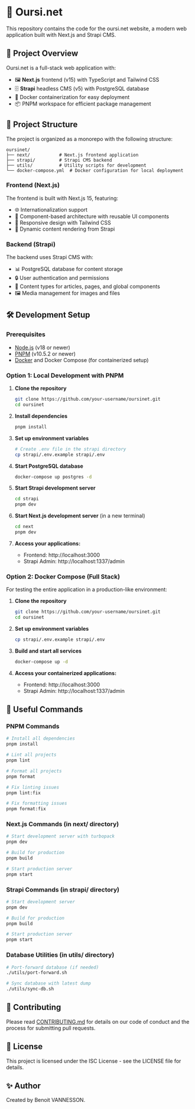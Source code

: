 # 🐻 Oursi.net

This repository contains the code for the oursi.net website, a modern web application built with Next.js and Strapi CMS.

## 🚀 Project Overview

Oursi.net is a full-stack web application with:

- 🖼️ **Next.js** frontend (v15) with TypeScript and Tailwind CSS
- 🗄️ **Strapi** headless CMS (v5) with PostgreSQL database
- 🐳 Docker containerization for easy deployment
- 📦 PNPM workspace for efficient package management

## 📁 Project Structure

The project is organized as a monorepo with the following structure:

```
oursinet/
├── next/           # Next.js frontend application
├── strapi/         # Strapi CMS backend
├── utils/          # Utility scripts for development
└── docker-compose.yml  # Docker configuration for local deployment
```

### Frontend (Next.js)

The frontend is built with Next.js 15, featuring:

- 🌐 Internationalization support
- 🧩 Component-based architecture with reusable UI components
- 📱 Responsive design with Tailwind CSS
- 📄 Dynamic content rendering from Strapi

### Backend (Strapi)

The backend uses Strapi CMS with:

- 📊 PostgreSQL database for content storage
- 🔒 User authentication and permissions
- 📝 Content types for articles, pages, and global components
- 🖼️ Media management for images and files

## 🛠️ Development Setup

### Prerequisites

- [Node.js](https://nodejs.org/) (v18 or newer)
- [PNPM](https://pnpm.io/) (v10.5.2 or newer)
- [Docker](https://www.docker.com/) and Docker Compose (for containerized setup)

### Option 1: Local Development with PNPM

1. **Clone the repository**

   ```bash
   git clone https://github.com/your-username/oursinet.git
   cd oursinet
   ```

2. **Install dependencies**

   ```bash
   pnpm install
   ```

3. **Set up environment variables**

   ```bash
   # Create .env file in the strapi directory
   cp strapi/.env.example strapi/.env
   ```

4. **Start PostgreSQL database**

   ```bash
   docker-compose up postgres -d
   ```

5. **Start Strapi development server**

   ```bash
   cd strapi
   pnpm dev
   ```

6. **Start Next.js development server** (in a new terminal)

   ```bash
   cd next
   pnpm dev
   ```

7. **Access your applications:**
   - Frontend: http://localhost:3000
   - Strapi Admin: http://localhost:1337/admin

### Option 2: Docker Compose (Full Stack)

For testing the entire application in a production-like environment:

1. **Clone the repository**

   ```bash
   git clone https://github.com/your-username/oursinet.git
   cd oursinet
   ```

2. **Set up environment variables**

   ```bash
   cp strapi/.env.example strapi/.env
   ```

3. **Build and start all services**

   ```bash
   docker-compose up -d
   ```

4. **Access your containerized applications:**
   - Frontend: http://localhost:3000
   - Strapi Admin: http://localhost:1337/admin

## 🧰 Useful Commands

### PNPM Commands

```bash
# Install all dependencies
pnpm install

# Lint all projects
pnpm lint

# Format all projects
pnpm format

# Fix linting issues
pnpm lint:fix

# Fix formatting issues
pnpm format:fix
```

### Next.js Commands (in next/ directory)

```bash
# Start development server with turbopack
pnpm dev

# Build for production
pnpm build

# Start production server
pnpm start
```

### Strapi Commands (in strapi/ directory)

```bash
# Start development server
pnpm dev

# Build for production
pnpm build

# Start production server
pnpm start
```

### Database Utilities (in utils/ directory)

```bash
# Port-forward database (if needed)
./utils/port-forward.sh

# Sync database with latest dump
./utils/sync-db.sh
```

## 🤝 Contributing

Please read [CONTRIBUTING.md](CONTRIBUTING.md) for details on our code of conduct and the process for submitting pull requests.

## 📄 License

This project is licensed under the ISC License - see the LICENSE file for details.

## ✨ Author

Created by Benoit VANNESSON.
